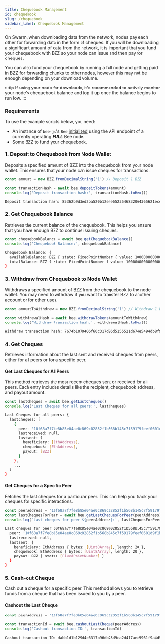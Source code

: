 ```yaml
---
title: Chequebook Management
id: chequebook
slug: /chequebook
sidebar_label: Chequebook Management
---
```


On Swarm, when downloading data from the network, nodes pay each other for forwarding data in the form of cheques. If you will be downloading a significant amount of data from the network, it is important that you fund your chequebook with BZZ so your node can issue and then pay for cheques. 

You can also fund your chequebook by running a full node and getting paid in BZZ for forwarding chunks to other nodes, however this may not be enough depending on your download volume. 

:::tip
If using your node for downloads, it's recommended to actively monitor your node's chequebook balance and top it up once the balance begins to run low.
:::

### Requirements

To use the example scripts below, you need:

- An instance of `bee-js`'s `Bee` [initialized](/docs/getting-started/) using the API endpoint of a currently operating ***FULL*** Bee node.
- Some BZZ to fund your chequebook.

### 1. Deposit to Chequebook from Node Wallet

Deposits a specified amount of BZZ into the chequebook from your node wallet. This ensures that your node can issue cheques for transactions.

```javascript
const amount = new BZZ.fromDecimalString('1') // Deposit 1 BZZ

const transactionHash = await bee.depositTokens(amount)
console.log('Deposit transaction hash:', transactionHash.toHex())
```

```bash
Deposit transaction hash: 85362b9d3ed2ba520b12e4e6523546832064365621ece8b3881cd1dfd40365ec
```

### 2. Get Chequebook Balance

Retrieves the current balance of the chequebook. This helps you ensure that you have enough BZZ to continue issuing cheques.

```javascript
const chequebookBalance = await bee.getChequebookBalance()
console.log('Chequebook Balance:', chequebookBalance)
```

```bash
Chequebook Balance: {
  availableBalance: BZZ { state: FixedPointNumber { value: 10000000000000000n, scale: 16 } },
  totalBalance: BZZ { state: FixedPointNumber { value: 10000000000000000n, scale: 16 } }
}
```

### 3. Withdraw from Chequebook to Node Wallet

Withdraws a specified amount of BZZ from the chequebook to the node wallet. You may need to withdraw if you want to transfer BZZ to another account or for other uses.

```javascript
const amountToWithdraw = new BZZ.fromDecimalString('1') // Withdraw 1 BZZ

const withdrawalHash = await bee.withdrawTokens(amountToWithdraw)
console.log('Withdraw transaction hash:', withdrawalHash.toHex())
```

```bash
Withdraw transaction hash: 7674b1070406f60c317d26d5155521d674e5494db8f90cabbf46de0e22fc5556
```

### 4. Get Cheques

Retrieves information about the last sent and received cheques from peers, either for all peers or for a specific peer.

#### Get Last Cheques for All Peers

This method retrieves the most recent cheques sent or received for all peers. Each entry includes details like the recipient, chequebook address, and payout amount.

```javascript
const lastCheques = await bee.getLastCheques()
console.log('Last Cheques for all peers:', lastCheques)
```

```bash
Last Cheques for all peers: {
  lastcheques: [
    {
      peer: '10f68a7f7fe8b85e04ae0c869c02852f1b568b145c7f59179feef0601d9f1bf7',
      lastreceived: null,
      lastsent: {
        beneficiary: [EthAddress],
        chequebook: [EthAddress],
        payout: [BZZ]
      }
    },
    ...
  ]
}
```

#### Get Cheques for a Specific Peer

Fetches the last cheques for a particular peer. This can help you track your cheques for specific interactions.

```javascript
const peerAddress = '10f68a7f7fe8b85e04ae0c869c02852f1b568b145c7f59179feef0601d9f1bf7' 
const lastChequesForPeer = await bee.getLastChequesForPeer(peerAddress)
console.log(`Last cheques for peer ${peerAddress}:`, lastChequesForPeer)
```

```bash
Last cheques for peer 10f68a7f7fe8b85e04ae0c869c02852f1b568b145c7f59179feef0601d9f1bf7: {
  peer: '10f68a7f7fe8b85e04ae0c869c02852f1b568b145c7f59179feef0601d9f1bf7',
  lastreceived: null,
  lastsent: {
    beneficiary: EthAddress { bytes: [Uint8Array], length: 20 },
    chequebook: EthAddress { bytes: [Uint8Array], length: 20 },
    payout: BZZ { state: [FixedPointNumber] }
  }
}
```

### 5. Cash-out Cheque

Cash out a cheque for a specific peer. This method allows you to retrieve funds from a cheque that has been issued to you by a peer.

#### Cashout the Last Cheque

```javascript
const peerAddress = '10f68a7f7fe8b85e04ae0c869c02852f1b568b145c7f59179feef0601d9f1bf7' 

const transactionId = await bee.cashoutLastCheque(peerAddress)
console.log('Cashout transaction ID:', transactionId)
```

```bash
Cashout transaction ID: dabb1d1b129d4c6317b96db23d9ca2d417aec9961f9a4d52f6b24e165b525eb8
```
